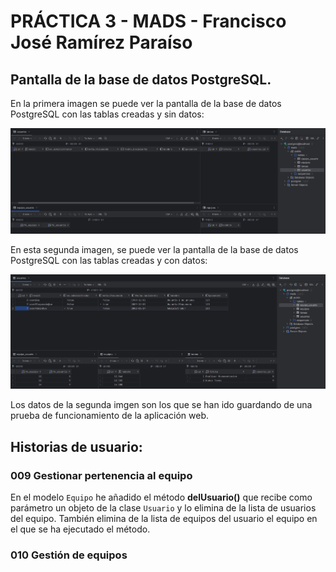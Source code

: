 # PRÁCTICA 3 - MADS - Francisco José Ramírez Paraíso
## Pantalla de la base de datos PostgreSQL.

En la primera imagen se puede ver la pantalla de la base de datos PostgreSQL con las tablas creadas y sin datos:

![1.JPG](img%2F1.JPG)

En esta segunda imagen, se puede ver la pantalla de la base de datos PostgreSQL con las tablas creadas y con datos:

![2.JPG](img%2F2.JPG)

Los datos de la segunda imgen son los que se han ido guardando de una prueba de funcionamiento de la aplicación web.

## Historias de usuario:
### 009 Gestionar pertenencia al equipo

En el modelo `Equipo` he añadido el método  **delUsuario()** que recibe como parámetro un objeto de la clase `Usuario` y lo elimina de la lista de usuarios del equipo. También elimina de la lista de equipos del usuario el equipo en el que se ha ejecutado el método.

### 010 Gestión de equipos